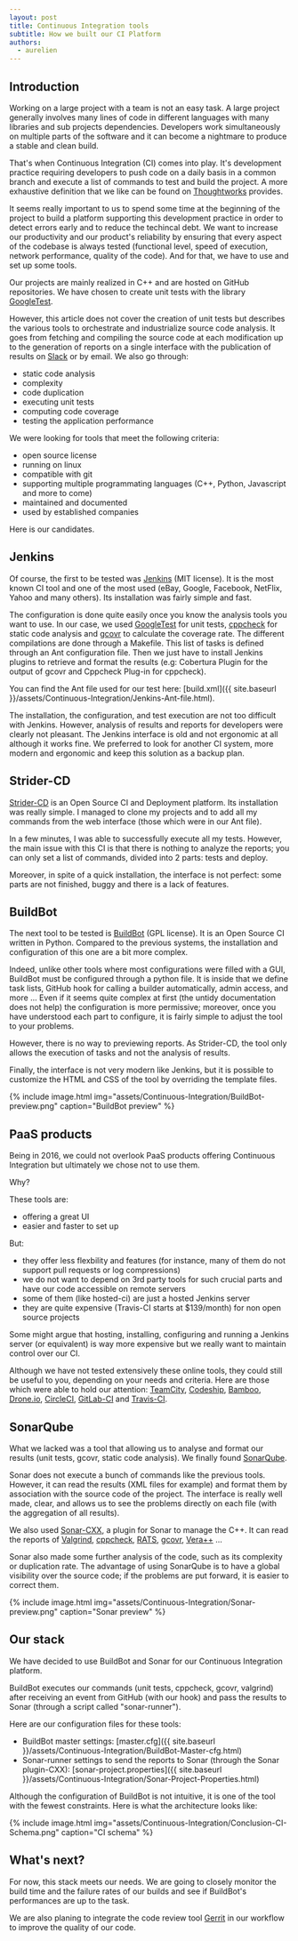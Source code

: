 ```yaml
---
layout: post
title: Continuous Integration tools
subtitle: How we built our CI Platform
authors:
  - aurelien
---
```


## Introduction

Working on a large project with a team is not an easy task. A large project generally involves many lines of code in different languages with many libraries and sub projects dependencies. Developers work simultaneously on multiple parts of the software and it can become a nightmare to produce a stable and clean build.

That's when Continuous Integration (CI) comes into play. It's development practice requiring developers to push code on a daily basis in a common branch and execute a list of commands to test and build the project. A more exhaustive definition that we like can be found on [Thoughtworks](https://www.thoughtworks.com/continuous-integration) provides.

It seems really important to us to spend some time at the beginning of the project to build a platform supporting this development practice in order to detect errors early and to reduce the techincal debt. We want to increase our productivity and our product's reliability by ensuring that every aspect of the codebase is always tested (functional level, speed of execution, network performance, quality of the code). And for that, we have to use and set up some tools.

Our projects are mainly realized in C++ and are hosted on GitHub repositories. We have chosen to create unit tests with the library [GoogleTest](https://github.com/google/googletest). 

However, this article does not cover the creation of unit tests but describes the various tools to orchestrate and industrialize source code analysis. It goes from fetching and compiling the source code at each modification up to the generation of reports on a single interface with the publication of results on [Slack](https://slack.com) or by email.
We also go through: 

- static code analysis
- complexity
- code duplication
- executing unit tests
- computing code coverage
- testing the application performance

We were looking for tools that meet the following criteria:

- open source license
- running on linux
- compatible with git
- supporting multiple programmating languages (C++, Python, Javascript and more to come)
- maintained and documented
- used by established companies

Here is our candidates.

## Jenkins

Of course, the first to be tested was [Jenkins](https://jenkins-ci.org) (MIT license). It is the most known CI tool and one of the most used (eBay, Google, Facebook, NetFlix, Yahoo and many others). Its installation was fairly simple and fast.

The configuration is done quite easily once you know the analysis tools you want to use. In our case, we used [GoogleTest](https://github.com/google/googletest) for unit tests, [cppcheck](http://cppcheck.sourceforge.net) for static code analysis and [gcovr](http://gcovr.com) to calculate the coverage rate. The different compilations are done through a Makefile. This list of tasks is defined through an Ant configuration file. Then we just have to install Jenkins plugins to retrieve and format the results (e.g: Cobertura Plugin for the output of gcovr and Cppcheck Plug-in for cppcheck).

You can find the Ant file used for our test here: [build.xml]({{ site.baseurl }}/assets/Continuous-Integration/Jenkins-Ant-file.html).

The installation, the configuration, and test execution are not too difficult with Jenkins. However, analysis of results and reports for developers were clearly not pleasant. The Jenkins interface is old and not ergonomic at all although it works fine. We preferred to look for another CI system, more modern and ergonomic and keep this solution as a backup plan.

## Strider-CD

[Strider-CD](http://stridercd.com) is an Open Source CI and Deployment platform. Its installation was really simple. I managed to clone my projects and to add all my commands from the web interface (those which were in our Ant file).

In a few minutes, I was able to successfully execute all my tests. However, the main issue with this CI is that there is nothing to analyze the reports; you can only set a list of commands, divided into 2 parts: tests and deploy.

Moreover, in spite of a quick installation, the interface is not perfect: some parts are not finished, buggy and there is a lack of features.

## BuildBot

The next tool to be tested is [BuildBot](http://buildbot.net) (GPL license). It is an Open Source CI written in Python. Compared to the previous systems, the installation and configuration of this one are a bit more complex.

Indeed, unlike other tools where most configurations were filled with a GUI, BuildBot must be configured through a python file. It is inside that we define task lists, GitHub hook for calling a builder automatically, admin access, and more ... Even if it seems quite complex at first (the untidy documentation does not help) the configuration is more permissive; moreover, once you have understood each part to configure, it is fairly simple to adjust the tool to your problems.

However, there is no way to previewing reports. As Strider-CD, the tool only allows the execution of tasks and not the analysis of results.

Finally, the interface is not very modern like Jenkins, but it is possible to customize the HTML and CSS of the tool by overriding the template files.

{% include image.html img="assets/Continuous-Integration/BuildBot-preview.png" caption="BuildBot preview" %}

## PaaS products

Being in 2016, we could not overlook PaaS products offering Continuous Integration but ultimately we chose not to use them.

Why?

These tools are:

 - offering a great UI
 - easier and faster to set up
 
But:

- they offer less flexbility and features (for instance, many of them do not support pull requests or log compressions)
- we do not want to depend on 3rd party tools for such crucial parts and have our code accessible on remote servers
- some of them (like hosted-ci) are just a hosted Jenkins server
- they are quite expensive (Travis-CI starts at $139/month) for non open source projects

Some might argue that hosting, installing, configuring and running a Jenkins server (or equivalent) is way more expensive but we really want to maintain control over our CI.

Although we have not tested extensively these online tools, they could still be useful to you, depending on your needs and criteria. Here are those which were able to hold our attention: [TeamCity](https://www.jetbrains.com/teamcity/), [Codeship](https://codeship.com/), [Bamboo](https://www.atlassian.com/software/bamboo/), [Drone.io](https://drone.io), [CircleCI](https://circleci.com), [GitLab-CI](https://about.gitlab.com/gitlab-ci/) and [Travis-CI](https://travis-ci.com).

## SonarQube

What we lacked was a tool that allowing us to analyse and format our results (unit tests, gcovr, static code analysis). We finally found [SonarQube](http://www.sonarqube.org/).

Sonar does not execute a bunch of commands like the previous tools. However, it can read the results (XML files for example) and format them by association with the source code of the project. The interface is really well made, clear, and allows us to see the problems directly on each file (with the aggregation of all results).

We also used [Sonar-CXX](https://github.com/SonarOpenCommunity/sonar-cxx), a plugin for Sonar to manage the C++. It can read the reports of [Valgrind](http://valgrind.org), [cppcheck](http://cppcheck.sourceforge.net), [RATS](https://code.google.com/p/rough-auditing-tool-for-security/), [gcovr](http://gcovr.com), [Vera++](https://bitbucket.org/verateam/vera/overview) ...

Sonar also made some further analysis of the code, such as its complexity or duplication rate. The advantage of using SonarQube is to have a global visibility over the source code; if the problems are put forward, it is easier to correct them.

{% include image.html img="assets/Continuous-Integration/Sonar-preview.png" caption="Sonar preview" %}

## Our stack

We have decided to use BuildBot and Sonar for our Continuous Integration platform.

BuildBot executes our commands (unit tests, cppcheck, gcovr, valgrind) after receiving an event from GitHub (with our hook) and pass the results to Sonar (through a script called "sonar-runner").

Here are our configuration files for these tools:

- BuildBot master settings: [master.cfg]({{ site.baseurl }}/assets/Continuous-Integration/BuildBot-Master-cfg.html)
- Sonar-runner settings to send the reports to Sonar (through the Sonar plugin-CXX): [sonar-project.properties]({{ site.baseurl }}/assets/Continuous-Integration/Sonar-Project-Properties.html)

Although the configuration of BuildBot is not intuitive, it is one of the tool with the fewest constraints. Here is what the architecture looks like:

{% include image.html img="assets/Continuous-Integration/Conclusion-CI-Schema.png" caption="CI schema" %}

## What's next?

For now, this stack meets our needs. We are going to closely monitor the build time and the failure rates of our builds and see if BuildBot's performances are up to the task.


We are also planing to integrate the code review tool  [Gerrit](http://www.gerritcodereview.com) in our workflow to improve the quality of our code.
